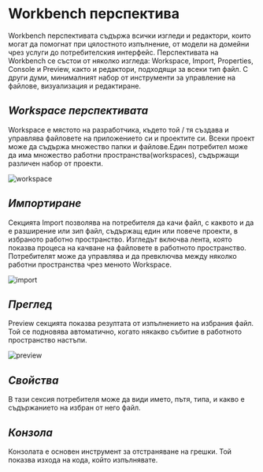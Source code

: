 # Workbench перспектива
Workbench перспективата съдържа всички изгледи и редактори, които могат да помогнат при цялостното изпълнение, от модели на домейни чрез услуги до потребителския интерфейс.
Перспективата на Workbench се състои от няколко изгледа: Workspace, Import, Properties, Console и Preview, както и редактори, подходящи за всеки тип файл. С други думи, минималният набор от инструменти за управление на файлове, визуализация и редактиране.

## *Workspace перспективата*
Workspace е мястото на разработчика, където той / тя създава и управлява файловете на приложението си и проектите си. Всеки проект може да съдържа множество папки и файлове.Един потребител може да има множество работни пространства(workspaces), съдържащи различен набор от проекти.

![workspace](https://i.imgur.com/EzbjewJ.png)

## *Импортиране*
Секцията Import позволява на потребителя да качи файл, с каквото и да е разширение или зип файл, съдържащ един или повече проекти, в избраното работно пространство. Изгледът включва лента, която показва процеса на качване на файловете в работното пространство. Потребителят може да управлява и да превключва между няколко работни пространства чрез менюто Workspace.

![import](https://i.imgur.com/cezayTA.png)

## *Преглед*
Preview секцията показва резултата от изпълнението на избрания файл. Той се подновява автоматично, когато някакво събитие в работното пространство настъпи.

![preview](https://i.imgur.com/D1v71Gt.png?1)

## *Свойства*
В тази сексия потребителя може да види името, пътя, типа, и какво е съдържанието на избран от него файл.

## *Конзола*
Конзолата е основен инструмент за отстраняване на грешки. Той показва изхода на кода, който изпълнявате.
